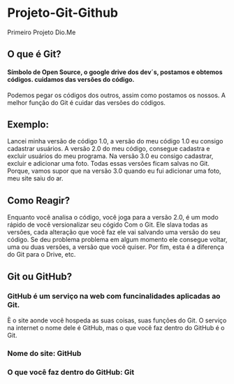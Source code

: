 # Projeto-Git-Github
Primeiro Projeto Dio.Me 

## O que é Git?
#### Símbolo de Open Source, o google drive dos dev´s, postamos e obtemos códigos. cuidamos das versões do código.
Podemos pegar os códigos dos outros, assim como postamos os nossos. A melhor função do Git é cuidar das versões do códigos.
## Exemplo:
Lancei minha versão de código 1.0, a versão do meu código 1.0 eu consigo cadastrar usuários. A versão 2.0 do meu código, consegue cadastra e excluir usuários do meu programa. Na versão 3.0 eu consigo cadastrar, excluir e adicionar uma foto. 
Todas essas versões ficam salvas no Git. Porque, vamos supor que na versão 3.0 quando eu fui adicionar uma foto, meu site saiu do ar. 
## Como Reagir?
Enquanto você analisa o código, você joga para a versão 2.0, é um modo rápido de você versionalizar seu cógido Com o Git. Ele slava todas as versôes, cada alteração que você faz ele vai salvando uma versão do seu código.
Se deu problema problema em algum momento ele consegue voltar, uma ou duas versões, a versão que você quiser. Por fim, esta é a diferença do Git para o Drive, etc.

## Git ou GitHub?
### GitHub é um serviço na web com funcinalidades aplicadas ao Git.
È o site aonde você hospeda as suas coisas, suas funções do Git.
O serviço na internet o nome dele é GitHub, mas o que você faz dentro do GitHub é o Git.

### Nome do site: GitHub
### O que você faz dentro do GitHub: Git
